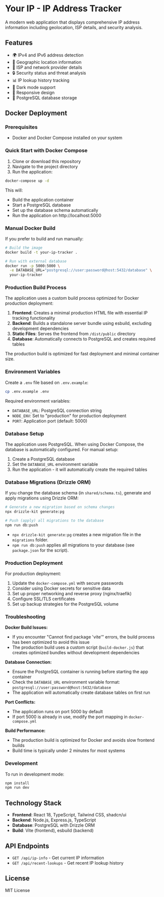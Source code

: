 # Your IP - IP Address Tracker

A modern web application that displays comprehensive IP address information including geolocation, ISP details, and security analysis.

## Features

- 🌍 IPv4 and IPv6 address detection
- 📍 Geographic location information
- 🏢 ISP and network provider details
- 🔒 Security status and threat analysis
- 📊 IP lookup history tracking
- 🌙 Dark mode support
- 📱 Responsive design
- 💾 PostgreSQL database storage

## Docker Deployment

### Prerequisites

- Docker and Docker Compose installed on your system

### Quick Start with Docker Compose

1. Clone or download this repository
2. Navigate to the project directory
3. Run the application:

```bash
docker-compose up -d
```

This will:
- Build the application container
- Start a PostgreSQL database
- Set up the database schema automatically
- Run the application on http://localhost:5000

### Manual Docker Build

If you prefer to build and run manually:

```bash
# Build the image
docker build -t your-ip-tracker .

# Run with external database
docker run -p 5000:5000 \
  -e DATABASE_URL="postgresql://user:password@host:5432/database" \
  your-ip-tracker
```

### Production Build Process

The application uses a custom build process optimized for Docker production deployment:

1. **Frontend**: Creates a minimal production HTML file with essential IP tracking functionality
2. **Backend**: Builds a standalone server bundle using esbuild, excluding development dependencies
3. **Static Files**: Serves the frontend from `/dist/public` directory
4. **Database**: Automatically connects to PostgreSQL and creates required tables

The production build is optimized for fast deployment and minimal container size.

### Environment Variables

Create a `.env` file based on `.env.example`:

```bash
cp .env.example .env
```

Required environment variables:
- `DATABASE_URL`: PostgreSQL connection string
- `NODE_ENV`: Set to "production" for production deployment
- `PORT`: Application port (default: 5000)

### Database Setup

The application uses PostgreSQL. When using Docker Compose, the database is automatically configured. For manual setup:

1. Create a PostgreSQL database
2. Set the `DATABASE_URL` environment variable
3. Run the application - it will automatically create the required tables

### Database Migrations (Drizzle ORM)

If you change the database schema (in `shared/schema.ts`), generate and apply migrations using Drizzle ORM:

```bash
# Generate a new migration based on schema changes
npx drizzle-kit generate:pg

# Push (apply) all migrations to the database
npm run db:push
```

- `npx drizzle-kit generate:pg` creates a new migration file in the `migrations` folder.
- `npm run db:push` applies all migrations to your database (see `package.json` for the script).

### Production Deployment

For production deployment:

1. Update the `docker-compose.yml` with secure passwords
2. Consider using Docker secrets for sensitive data
3. Set up proper networking and reverse proxy (nginx/traefik)
4. Configure SSL/TLS certificates
5. Set up backup strategies for the PostgreSQL volume

### Troubleshooting

**Docker Build Issues:**
- If you encounter "Cannot find package 'vite'" errors, the build process has been optimized to avoid this issue
- The production build uses a custom script (`build-docker.js`) that creates optimized bundles without development dependencies

**Database Connection:**
- Ensure the PostgreSQL container is running before starting the app container
- Check the `DATABASE_URL` environment variable format: `postgresql://user:password@host:5432/database`
- The application will automatically create database tables on first run

**Port Conflicts:**
- The application runs on port 5000 by default
- If port 5000 is already in use, modify the port mapping in `docker-compose.yml`

**Build Performance:**
- The production build is optimized for Docker and avoids slow frontend builds
- Build time is typically under 2 minutes for most systems

### Development

To run in development mode:

```bash
npm install
npm run dev
```

## Technology Stack

- **Frontend**: React 18, TypeScript, Tailwind CSS, shadcn/ui
- **Backend**: Node.js, Express.js, TypeScript
- **Database**: PostgreSQL with Drizzle ORM
- **Build**: Vite (frontend), esbuild (backend)

## API Endpoints

- `GET /api/ip-info` - Get current IP information
- `GET /api/recent-lookups` - Get recent IP lookup history

## License

MIT License
